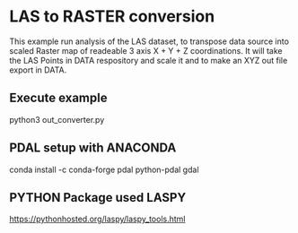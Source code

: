 # LAS to RASTER conversion

This example run analysis of the LAS dataset, to transpose data source into scaled Raster map of readeable 3 axis X + Y + Z coordinations.
It will take the LAS Points in DATA respository and scale it and to make an XYZ out file export in DATA.

## Execute example
python3 out_converter.py

## PDAL setup with ANACONDA
conda install -c conda-forge pdal python-pdal gdal

## PYTHON Package used LASPY
https://pythonhosted.org/laspy/laspy_tools.html
